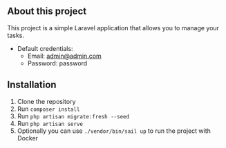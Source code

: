 ## About this project

This project is a simple Laravel application that allows you to manage your tasks.

- Default credentials:
  - Email: admin@admin.com
  - Password: password

## Installation

1. Clone the repository
2. Run `composer install`
3. Run `php artisan migrate:fresh --seed`
4. Run `php artisan serve`
5. Optionally you can use `./vendor/bin/sail up` to run the project with Docker

